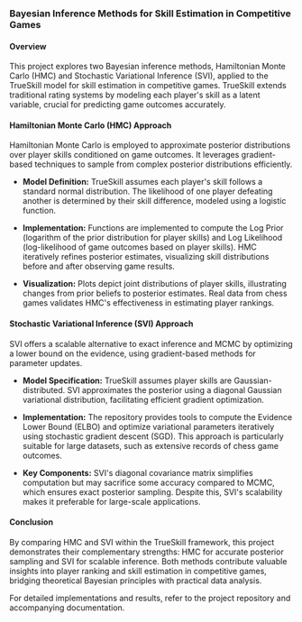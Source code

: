 ### Bayesian Inference Methods for Skill Estimation in Competitive Games

#### Overview
This project explores two Bayesian inference methods, Hamiltonian Monte Carlo (HMC) and Stochastic Variational Inference (SVI), applied to the TrueSkill model for skill estimation in competitive games. TrueSkill extends traditional rating systems by modeling each player's skill as a latent variable, crucial for predicting game outcomes accurately.

#### Hamiltonian Monte Carlo (HMC) Approach
Hamiltonian Monte Carlo is employed to approximate posterior distributions over player skills conditioned on game outcomes. It leverages gradient-based techniques to sample from complex posterior distributions efficiently.

- **Model Definition:** TrueSkill assumes each player's skill follows a standard normal distribution. The likelihood of one player defeating another is determined by their skill difference, modeled using a logistic function.

- **Implementation:** Functions are implemented to compute the Log Prior (logarithm of the prior distribution for player skills) and Log Likelihood (log-likelihood of game outcomes based on player skills). HMC iteratively refines posterior estimates, visualizing skill distributions before and after observing game results.

- **Visualization:** Plots depict joint distributions of player skills, illustrating changes from prior beliefs to posterior estimates. Real data from chess games validates HMC's effectiveness in estimating player rankings.

#### Stochastic Variational Inference (SVI) Approach
SVI offers a scalable alternative to exact inference and MCMC by optimizing a lower bound on the evidence, using gradient-based methods for parameter updates.

- **Model Specification:** TrueSkill assumes player skills are Gaussian-distributed. SVI approximates the posterior using a diagonal Gaussian variational distribution, facilitating efficient gradient optimization.

- **Implementation:** The repository provides tools to compute the Evidence Lower Bound (ELBO) and optimize variational parameters iteratively using stochastic gradient descent (SGD). This approach is particularly suitable for large datasets, such as extensive records of chess game outcomes.

- **Key Components:** SVI's diagonal covariance matrix simplifies computation but may sacrifice some accuracy compared to MCMC, which ensures exact posterior sampling. Despite this, SVI's scalability makes it preferable for large-scale applications.

#### Conclusion
By comparing HMC and SVI within the TrueSkill framework, this project demonstrates their complementary strengths: HMC for accurate posterior sampling and SVI for scalable inference. Both methods contribute valuable insights into player ranking and skill estimation in competitive games, bridging theoretical Bayesian principles with practical data analysis.

For detailed implementations and results, refer to the project repository and accompanying documentation.
